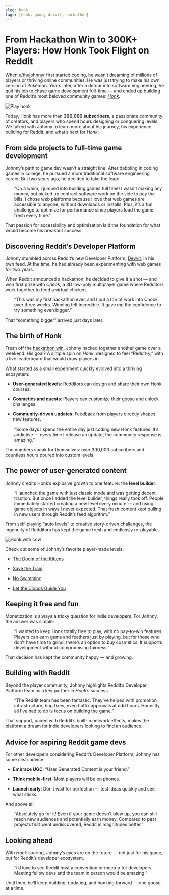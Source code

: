```yaml
---
slug: honk
tags: [honk, game, devvit, hackathon]
---
```


# From Hackathon Win to 300K+ Players: How Honk Took Flight on Reddit

When [u/thejohnnyr](https://www.reddit.com/user/thejohnnyr/) first started coding, he wasn’t dreaming of millions of players or thriving online communities. He was just trying to make his own version of Pokémon. Years later, after a detour into software engineering, he quit his job to chase game development full-time — and ended up building one of Reddit’s most beloved community games: [_Honk_](https://www.reddit.com/r/redditgames/).

![Play honk](../assets/honk_1.gif)

Today, Honk has more than **300,000 subscribers**, a passionate community of creators, and players who spend hours designing or conquering levels. We talked with Johnny to learn more about his journey, his experience building for Reddit, and what’s next for _Honk_.

## From side projects to full-time game development

Johnny’s path to game dev wasn’t a straight line. After dabbling in coding games in college, he pursued a more traditional software engineering career. But two years ago, he decided to take the leap:

<div style="margin-left: 2em;">
“On a whim, I jumped into building games full time! I wasn’t making any money, but picked up contract software work on the side to pay the bills. I chose web platforms because I love that web games are accessible to anyone, without downloads or installs. Plus, it’s a fun challenge to optimize for performance since players load the game fresh every time.”  
</div>  


That passion for accessibility and optimization laid the foundation for what would become his breakout success.

## Discovering Reddit’s Developer Platform

Johnny stumbled across Reddit’s new Developer Platform, [Devvit](https://developers.reddit.com/), in his own feed. At the time, he had already been experimenting with web games for two years.

When Reddit announced a hackathon, he decided to give it a shot — and won first prize with _Chook_, a 3D low-poly multiplayer game where Redditors work together to feed a virtual chicken.

<div style="margin-left: 2em;">
“This was my first hackathon ever, and I put a ton of work into Chook over three weeks. Winning felt incredible. It gave me the confidence to try something even bigger.”  
</div>  


That “something bigger” arrived just days later.

## The birth of Honk

Fresh off the [hackathon win](https://www.reddit.com/r/Devvit/comments/1jwwzsq/announcing_the_winners_of_hack_reddit/), Johnny hacked together another game over a weekend. His goal? A simple spin on _Honk_, designed to feel “Reddit-y,” with a live leaderboard that would draw players in.

What started as a small experiment quickly evolved into a thriving ecosystem:

- **User-generated levels**: Redditors can design and share their own Honk courses.

- **Cosmetics and quests**: Players can customize their goose and unlock challenges.

- **Community-driven updates**: Feedback from players directly shapes new features.

<div style="margin-left: 2em;">
“Some days I spend the entire day just coding new Honk features. It’s addictive — every time I release an update, the community response is amazing.”  
</div>  


The numbers speak for themselves: over 300,000 subscribers and countless hours poured into custom levels.

## The power of user-generated content

Johnny credits Honk’s explosive growth to one feature: the **level builder**.

<div style="margin-left: 2em;">
“I launched the game with just classic mode and was getting decent traction. But once I added the level builder, things really took off. People immediately started creating a new level every minute — and using game objects in ways I never expected. That fresh content kept pulling in new users through Reddit’s feed algorithm.”  
</div>  


From self-playing “auto levels” to creative story-driven challenges, the ingenuity of Redditors has kept the game fresh and endlessly re-playable.

![Honk with cow](../assets/honk_2.gif)

Check out some of Johnny’s favorite player-made levels:

- [The Doom of the Kittens](https://www.reddit.com/r/RedditGames/comments/1mhhjpa/the_doom_of_the_kittens/)

- [Save the Train](https://www.reddit.com/r/FlappyGoose/comments/1mm2lr8/save_the_train_and_clear_the_tracks/)

- [No Swimming](https://www.reddit.com/r/FlappyGoose/comments/1mukqlf/no_swimming/)

- [Let the Clouds Guide You](https://www.reddit.com/r/FlappyGoose/comments/1m6rh6y/let_the_clouds_guide_you/)

## Keeping it free and fun

Monetization is always a tricky question for indie developers. For Johnny, the answer was simple:

<div style="margin-left: 2em;">
“I wanted to keep Honk totally free to play, with no pay-to-win features. Players can earn gems and feathers just by playing, but for those who don’t have time to grind, there’s an option to buy cosmetics. It supports development without compromising fairness.”  
</div>  


That decision has kept the community happy — and growing.

## Building with Reddit

Beyond the player community, Johnny highlights Reddit’s Developer Platform team as a key partner in _Honk_’s success.

<div style="margin-left: 2em;">
“The Reddit team has been fantastic. They’ve helped with promotion, infrastructure, bug fixes, even hotfix approvals at odd hours. Honestly, all I’ve had to do is focus on building the game.”  
</div>  


That support, paired with Reddit’s built-in network effects, makes the platform a dream for indie developers looking to find an audience.

## Advice for aspiring Reddit game devs

For other developers considering Reddit’s Developer Platform, Johnny has some clear advice:

- **Embrace UGC**: “User Generated Content is your friend.”

- **Think mobile-first**: Most players will be on phones.

- **Launch early**: Don’t wait for perfection — test ideas quickly and see what sticks.

And above all:

<div style="margin-left: 2em;">
“Absolutely go for it! Even if your game doesn’t blow up, you can still reach new audiences and potentially earn money. Compared to past projects that went undiscovered, Reddit is magnitudes better.”  
</div>  

## Looking ahead

With _Honk_ soaring, Johnny’s eyes are on the future — not just for his game, but for Reddit’s developer ecosystem.

<div style="margin-left: 2em;">
“I’d love to see Reddit host a convention or meetup for developers. Meeting fellow devs and the team in person would be amazing.”  
</div>  


Until then, he’ll keep building, updating, and honking forward — one goose at a time.
